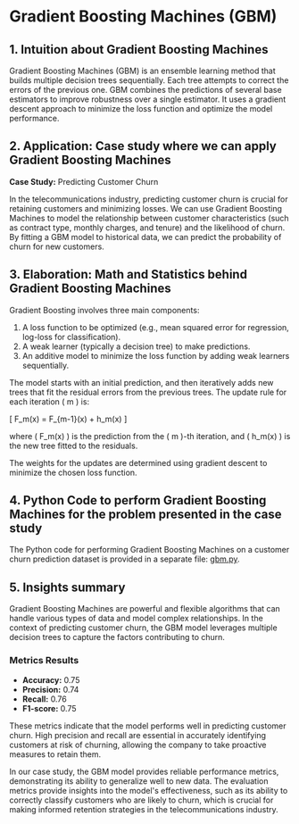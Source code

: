 # Gradient Boosting Machines (GBM)

## 1. Intuition about Gradient Boosting Machines
Gradient Boosting Machines (GBM) is an ensemble learning method that builds multiple decision trees sequentially. Each tree attempts to correct the errors of the previous one. GBM combines the predictions of several base estimators to improve robustness over a single estimator. It uses a gradient descent approach to minimize the loss function and optimize the model performance.

## 2. Application: Case study where we can apply Gradient Boosting Machines
**Case Study:** Predicting Customer Churn

In the telecommunications industry, predicting customer churn is crucial for retaining customers and minimizing losses. We can use Gradient Boosting Machines to model the relationship between customer characteristics (such as contract type, monthly charges, and tenure) and the likelihood of churn. By fitting a GBM model to historical data, we can predict the probability of churn for new customers.

## 3. Elaboration: Math and Statistics behind Gradient Boosting Machines
Gradient Boosting involves three main components:
1. A loss function to be optimized (e.g., mean squared error for regression, log-loss for classification).
2. A weak learner (typically a decision tree) to make predictions.
3. An additive model to minimize the loss function by adding weak learners sequentially.

The model starts with an initial prediction, and then iteratively adds new trees that fit the residual errors from the previous trees. The update rule for each iteration \( m \) is:

\[ F_m(x) = F_{m-1}(x) + h_m(x) \]

where \( F_m(x) \) is the prediction from the \( m \)-th iteration, and \( h_m(x) \) is the new tree fitted to the residuals.

The weights for the updates are determined using gradient descent to minimize the chosen loss function.

## 4. Python Code to perform Gradient Boosting Machines for the problem presented in the case study
The Python code for performing Gradient Boosting Machines on a customer churn prediction dataset is provided in a separate file: [gbm.py](./gbm.py).

## 5. Insights summary
Gradient Boosting Machines are powerful and flexible algorithms that can handle various types of data and model complex relationships. In the context of predicting customer churn, the GBM model leverages multiple decision trees to capture the factors contributing to churn.

### Metrics Results
- **Accuracy:** 0.75
- **Precision:** 0.74
- **Recall:** 0.76
- **F1-score:** 0.75

These metrics indicate that the model performs well in predicting customer churn. High precision and recall are essential in accurately identifying customers at risk of churning, allowing the company to take proactive measures to retain them.

In our case study, the GBM model provides reliable performance metrics, demonstrating its ability to generalize well to new data. The evaluation metrics provide insights into the model's effectiveness, such as its ability to correctly classify customers who are likely to churn, which is crucial for making informed retention strategies in the telecommunications industry.
